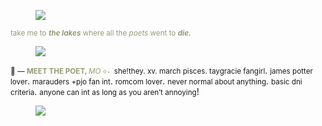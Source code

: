 <div class="npf_row"><figure class="tmblr-full" data-orig-height="1365" data-orig-width="4096"><img src="https://64.media.tumblr.com/0e61300be0c6e1ded30c6d3acb4ca111/62396204fb441972-7a/s540x810/776852db722aa2f367a4c2e5d17727862492f8d8.jpg" data-orig-height="1365" data-orig-width="4096" srcset="https://64.media.tumblr.com/0e61300be0c6e1ded30c6d3acb4ca111/62396204fb441972-7a/s540x810/776852db722aa2f367a4c2e5d17727862492f8d8.jpg 4096w" sizes="(max-width: 1280px) 100vw, 1280px"></figure>
</div>
<p><span style="color: #979b78"><small>take me to </small></span><i><b><span style="color: #979b78"><small>the lakes</small></span></b></i><span style="color: #979b78"><small> where all the </small></span><i><span style="color: #979b78"><small>poets</small></span></i><span style="color: #979b78"><small> went to </small></span><b><i><span style="color: #979b78"><small>die. </small></span></i></b></p>
<div class="npf_row"><figure class="tmblr-full" data-orig-height="1365" data-orig-width="4096"><img src="https://64.media.tumblr.com/21742fdb11281215a07bb517939c90c8/62396204fb441972-80/s540x810/0244c97f0ba80088f3be72b92b24c7bf6d87d32b.jpg" data-orig-height="1365" data-orig-width="4096" srcset="https://64.media.tumblr.com/21742fdb11281215a07bb517939c90c8/62396204fb441972-80/s540x810/0244c97f0ba80088f3be72b92b24c7bf6d87d32b.jpg 4096w" sizes="(max-width: 1280px) 100vw, 1280px"></figure>
</div>
<p><small>&#129530; &mdash; </small><span style="color: #979b78"><b><small>MEET THE POET, </small></b></span><small><span style="color: #979b78"><i>MO</i></span></small><small><span style="color: #979b78"><b> </b></span></small><small><span style="color: #979b78">&#10209;&#726; &#2282;  </span></small><small>she!they. xv. march pisces. taygracie fangirl</small>. <small>james potter lover</small>. <small>marauders +pjo fan int</small>. <small>romcom lover</small>. <small>never normal about anything</small>. <small>basic dni criteria</small>. <small>anyone can int as long as you aren&rsquo;t annoying</small>!</p>
<div class="npf_row"><figure class="tmblr-full" data-orig-height="48" data-orig-width="640"><img src="https://64.media.tumblr.com/294f68d0a31315e755992ec4e0a718ec/52b437c1e65eb2b1-e0/s640x960/65db3c4bffefcf4f99b5e279f36ff6080610a78e.pnj" data-orig-height="48" data-orig-width="640" srcset="https://64.media.tumblr.com/294f68d0a31315e755992ec4e0a718ec/52b437c1e65eb2b1-e0/s640x960/65db3c4bffefcf4f99b5e279f36ff6080610a78e.pnj 640w" sizes="(max-width: 640px) 100vw, 640px"></figure>
</div>
